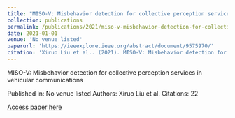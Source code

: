 ```yaml
---
title: "MISO-V: Misbehavior detection for collective perception services in vehicular communications"
collection: publications
permalink: /publications/2021/miso-v-misbehavior-detection-for-collective-percep
date: 2021-01-01
venue: 'No venue listed'
paperurl: 'https://ieeexplore.ieee.org/abstract/document/9575970/'
citation: 'Xiruo Liu et al.. (2021). MISO-V: Misbehavior detection for collective perception services in vehicular communications. No venue listed.'
---
```


MISO-V: Misbehavior detection for collective perception services in vehicular communications

Published in: No venue listed
Authors: Xiruo Liu et al.
Citations: 22

[Access paper here](https://ieeexplore.ieee.org/abstract/document/9575970/)
